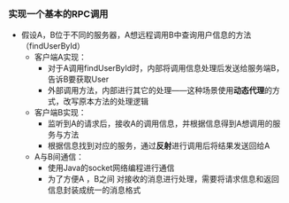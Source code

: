 ### 实现一个基本的RPC调用

- 假设A，B位于不同的服务器，A想远程调用B中查询用户信息的方法（findUserById）
  - 客户端A实现：
    - 对于A调用findUserById时，内部将调用信息处理后发送给服务端B，告诉B要获取User
    - 外部调用方法，内部进行其它的处理——这种场景使用**动态代理**的方式，改写原本方法的处理逻辑
  - 客户端B实现：
    - 监听到A的请求后，接收A的调用信息，并根据信息得到A想调用的服务与方法
    - 根据信息找到对应的服务，通过**反射**进行调用后将结果发送回给A
  - A与B间通信：
    - 使用Java的socket网络编程进行通信
    - 为了方便A ，B之间 对接收的消息进行处理，需要将请求信息和返回信息封装成统一的消息格式